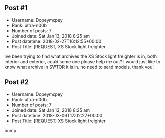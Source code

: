 ## Post #1
- Username: Dopeymopey
- Rank: ultra-n00b
- Number of posts: 7
- Joined date: Sat Jan 13, 2018 8:25 am
- Post datetime: 2018-02-27T16:12:55+00:00
- Post Title: [REQUEST] XS Stock light freighter

Ive been trying to find what archives the XS Stock light freighter is in, both interior and exterior, could some one please help me out? I would just like to know what archive in SWTOR it is in, no need to send models. thank you!
## Post #2
- Username: Dopeymopey
- Rank: ultra-n00b
- Number of posts: 7
- Joined date: Sat Jan 13, 2018 8:25 am
- Post datetime: 2018-03-06T17:02:27+00:00
- Post Title: [REQUEST] XS Stock light freighter

bump
